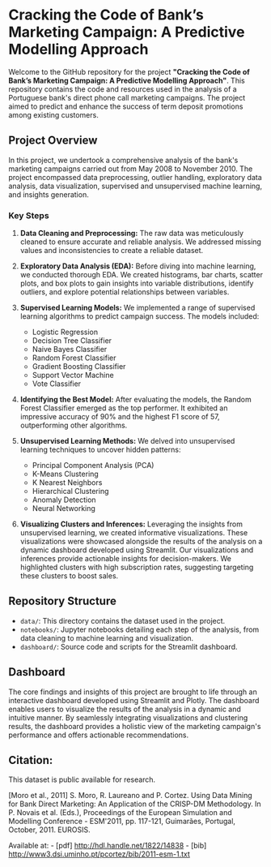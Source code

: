 # Cracking the Code of Bank’s Marketing Campaign: A Predictive Modelling Approach

Welcome to the GitHub repository for the project **"Cracking the Code of Bank’s Marketing Campaign: A Predictive Modelling Approach"**. This repository contains the code and resources used in the analysis of a Portuguese bank's direct phone call marketing campaigns. The project aimed to predict and enhance the success of term deposit promotions among existing customers. 

## Project Overview

In this project, we undertook a comprehensive analysis of the bank's marketing campaigns carried out from May 2008 to November 2010. The project encompassed data preprocessing, outlier handling, exploratory data analysis, data visualization, supervised and unsupervised machine learning, and insights generation.

### Key Steps

1. **Data Cleaning and Preprocessing:** The raw data was meticulously cleaned to ensure accurate and reliable analysis. We addressed missing values and inconsistencies to create a reliable dataset.

2. **Exploratory Data Analysis (EDA):** Before diving into machine learning, we conducted thorough EDA. We created histograms, bar charts, scatter plots, and box plots to gain insights into variable distributions, identify outliers, and explore potential relationships between variables.

3. **Supervised Learning Models:** We implemented a range of supervised learning algorithms to predict campaign success. The models included:
   - Logistic Regression
   - Decision Tree Classifier
   - Naive Bayes Classifier
   - Random Forest Classifier
   - Gradient Boosting Classifier
   - Support Vector Machine
   - Vote Classifier

4. **Identifying the Best Model:** After evaluating the models, the Random Forest Classifier emerged as the top performer. It exhibited an impressive accuracy of 90% and the highest F1 score of 57, outperforming other algorithms.

5. **Unsupervised Learning Methods:** We delved into unsupervised learning techniques to uncover hidden patterns:
   - Principal Component Analysis (PCA)
   - K-Means Clustering
   - K Nearest Neighbors
   - Hierarchical Clustering
   - Anomaly Detection
   - Neural Networking

6. **Visualizing Clusters and Inferences:** Leveraging the insights from unsupervised learning, we created informative visualizations. These visualizations were showcased alongside the results of the analysis on a dynamic dashboard developed using Streamlit. Our visualizations and inferences provide actionable insights for decision-makers. We highlighted clusters with high subscription rates, suggesting targeting these clusters to boost sales.

## Repository Structure

- `data/`: This directory contains the dataset used in the project.
- `notebooks/`: Jupyter notebooks detailing each step of the analysis, from data cleaning to machine learning and visualization.
- `dashboard/`: Source code and scripts for the Streamlit dashboard.

## Dashboard

The core findings and insights of this project are brought to life through an interactive dashboard developed using Streamlit and Plotly. The dashboard enables users to visualize the results of the analysis in a dynamic and intuitive manner. By seamlessly integrating visualizations and clustering results, the dashboard provides a holistic view of the marketing campaign's performance and offers actionable recommendations.

## Citation:
  This dataset is public available for research.

  [Moro et al., 2011] S. Moro, R. Laureano and P. Cortez. Using Data Mining for Bank Direct Marketing: An Application of the CRISP-DM Methodology. 
  In P. Novais et al. (Eds.), Proceedings of the European Simulation and Modelling Conference - ESM'2011, pp. 117-121, Guimarães, Portugal, October, 2011. EUROSIS.

  Available at: - [pdf] http://hdl.handle.net/1822/14838
                - [bib] http://www3.dsi.uminho.pt/pcortez/bib/2011-esm-1.txt

